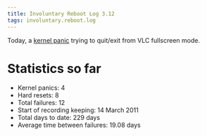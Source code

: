 ```yaml
---
title: Involuntary Reboot Log 3.12
tags: involuntary.reboot.log
---
```


Today, a [kernel panic](/wiki/kernel_panic) trying to quit/exit from VLC fullscreen mode.

# Statistics so far

-   Kernel panics: 4
-   Hard resets: 8
-   Total failures: 12
-   Start of recording keeping: 14 March 2011
-   Total days to date: 229 days
-   Average time between failures: 19.08 days

